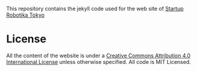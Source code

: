 This repository contains the jekyll code used for the web site of [Startup Robotika Tokyo]("http://startup.robotika.tokyo")

#  License

All the content of the website is under a [Creative Commons Attribution 4.0 International License]("http://creativecommons.org/licenses/by/4.0/") unless otherwise specified. All code is MIT Licensed.